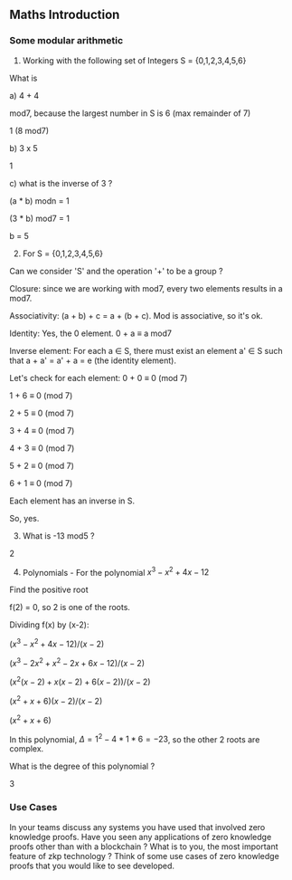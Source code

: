 ## Maths Introduction

### Some modular arithmetic

1. Working with the following set of Integers S = {0,1,2,3,4,5,6}  

What is

a) 4 + 4

mod7, because the largest number in S is 6 (max remainder of 7)

1 (8 mod7)

b) 3 x 5

1

c) what is the inverse of 3 ?

(a * b) modn = 1

(3 * b) mod7 = 1

b = 5

2. For S = {0,1,2,3,4,5,6}

Can we consider 'S' and the operation '+' to be a group ?

Closure: since we are working with mod7, every two elements results in a mod7.

Associativity: (a + b) + c = a + (b + c). Mod is associative, so it's ok.

Identity: Yes, the 0 element. 0 + a ≡ a mod7

Inverse element: For each a ∈ S, there must exist an element a' ∈ S such that a + a' = a' + a = e (the identity element).

Let's check for each element:
0 + 0 ≡ 0 (mod 7)

1 + 6 ≡ 0 (mod 7)

2 + 5 ≡ 0 (mod 7)

3 + 4 ≡ 0 (mod 7)

4 + 3 ≡ 0 (mod 7)

5 + 2 ≡ 0 (mod 7)

6 + 1 ≡ 0 (mod 7)

Each element has an inverse in S.

So, yes.

3. What is -13 mod5 ?

2

4. Polynomials - For the polynomial $x^3 - x^2 + 4x - 12$

Find the positive root

f(2) = 0, so 2 is one of the roots.

Dividing f(x) by (x-2):

$(x^3 - x^2 + 4x - 12) / (x-2)$

$(x^3 - 2x^2 + x^2 - 2x + 6x -12) / (x-2)$

$(x^2 (x - 2) + x (x - 2) + 6(x - 2)) / (x-2)$

$(x^2  + x  + 6)(x-2) / (x-2)$

$(x^2  + x  + 6)$

In this polynomial, $\Delta = 1^2 - 4*1*6 = -23$, so the other 2 roots are complex.

What is the degree of this polynomial ?

3

### Use Cases
In your teams discuss any systems you have used that involved zero knowledge proofs. Have you seen any applications of zero knowledge proofs other than with a blockchain ? What is to you, the most important feature of zkp technology ? Think of some use cases of zero knowledge proofs that you would like to see developed.
